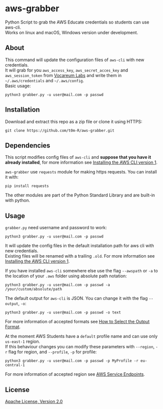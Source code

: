 # aws-grabber
Python Script to grab the AWS Educate credentials so students can use aws-cli.  
Works on linux and macOS, Windows version under development.

## About
This command will update the configuration files of `aws-cli` with new credentials.  
It will grab for you `aws_access_key`, `aws_secret_acces_key` and `aws_session_token` from [Vocareum Labs](https://labs.vocareum.com) and write them in `~/.aws/credentials` and `~/.aws/config`.  
Basic usage:
```
python3 grabber.py -u user@mail.com -p passwd
```

## Installation

Download and extract this repo as a zip file or clone it using HTTPS:

```
git clone https://github.com/t0m-R/aws-grabber.git
```

## Dependencies
This script modifies config files of `aws-cli` and **suppose that you have it already installed**, for more information see [Installing the AWS CLI version 1](https://docs.aws.amazon.com/cli/latest/userguide/install-cliv1.html).

`aws-grabber` use `requests` module for making https requests. You can install it with:
```
pip install requests
```

The other modules are part of the Python Standard Library and are built-in with python.

## Usage

`grabber.py` need username and password to work:
```
python3 grabber.py -u user@mail.com -p passwd
```
It will update the config files in the default installation path for aws cli with new credentials.  
Existing files will be renamed with a trailing `.old`.
For more information see [Installing the AWS CLI version 1](https://docs.aws.amazon.com/cli/latest/userguide/install-cliv1.html).



If you have installed `aws-cli` somewhere else use the flag `--awspath` or `-a` to the location of your `.aws` folder using absolute path notation:
```
python3 grabber.py -u user@mail.com -p passwd -a /your/custom/absolute/path
```



The default output for `aws-cli` is JSON. You can change it with the flag `--output`, `-o`:
```
python3 grabber.py -u user@mail.com -p passwd -o text
```
For more information of accepted formats see [How to Select the Output Format](https://docs.aws.amazon.com/cli/latest/userguide/cli-usage-output.html).



At the moment AWS Students have a `default` profile name and can use only `us-east-1` region.  
If this behaviour changes you can modify these parameters with   `--region`, `-r` flag for region, and `--profile`, `-p` for profile:
```
python3 grabber.py -u user@mail.com -p passwd -p MyProfile -r eu-central-1
```
For more information of accepted region see [AWS Service Endpoints](https://docs.aws.amazon.com/general/latest/gr/rande.html).


## License

[Apache License, Version 2.0](http://www.apache.org/licenses/LICENSE-2.0.html)
